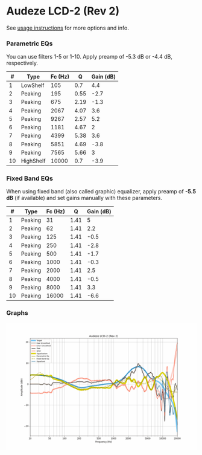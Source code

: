 # Audeze LCD-2 (Rev 2)
See [usage instructions](https://github.com/jaakkopasanen/AutoEq#usage) for more options and info.

### Parametric EQs
You can use filters 1-5 or 1-10. Apply preamp of -5.3 dB or -4.4 dB, respectively.

|   # | Type      |   Fc (Hz) |    Q |   Gain (dB) |
|-----|-----------|-----------|------|-------------|
|   1 | LowShelf  |       105 | 0.7  |         4.4 |
|   2 | Peaking   |       195 | 0.55 |        -2.7 |
|   3 | Peaking   |       675 | 2.19 |        -1.3 |
|   4 | Peaking   |      2067 | 4.07 |         3.6 |
|   5 | Peaking   |      9267 | 2.57 |         5.2 |
|   6 | Peaking   |      1181 | 4.67 |         2   |
|   7 | Peaking   |      4399 | 5.38 |         3.6 |
|   8 | Peaking   |      5851 | 4.69 |        -3.8 |
|   9 | Peaking   |      7565 | 5.66 |         3   |
|  10 | HighShelf |     10000 | 0.7  |        -3.9 |

### Fixed Band EQs
When using fixed band (also called graphic) equalizer, apply preamp of **-5.5 dB** (if available) and set gains manually with these parameters.

|   # | Type    |   Fc (Hz) |    Q |   Gain (dB) |
|-----|---------|-----------|------|-------------|
|   1 | Peaking |        31 | 1.41 |         5   |
|   2 | Peaking |        62 | 1.41 |         2.2 |
|   3 | Peaking |       125 | 1.41 |        -0.5 |
|   4 | Peaking |       250 | 1.41 |        -2.8 |
|   5 | Peaking |       500 | 1.41 |        -1.7 |
|   6 | Peaking |      1000 | 1.41 |        -0.3 |
|   7 | Peaking |      2000 | 1.41 |         2.5 |
|   8 | Peaking |      4000 | 1.41 |        -0.5 |
|   9 | Peaking |      8000 | 1.41 |         3.3 |
|  10 | Peaking |     16000 | 1.41 |        -6.6 |

### Graphs
![](./Audeze%20LCD-2%20(Rev%202).png)
